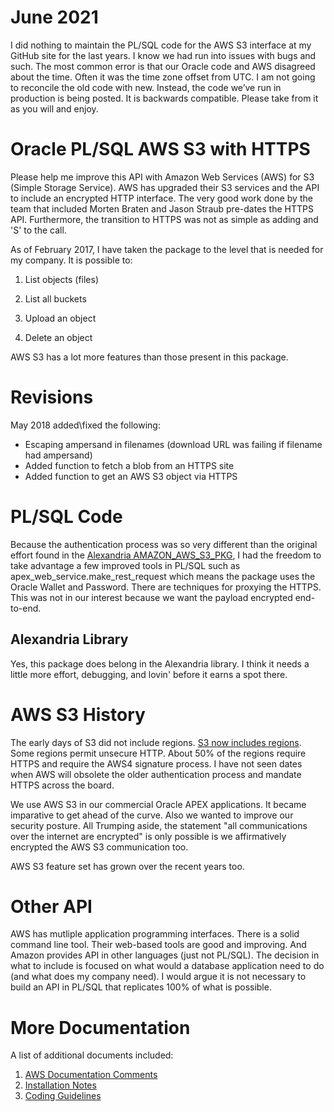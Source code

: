 # June 2021
I did nothing to maintain the PL/SQL code for the AWS S3 interface at my GitHub site for the last years. I know we had run into issues with bugs and such. The most common error is that our Oracle code and AWS disagreed about the time. Often it was the time zone offset from UTC. 
I am not going to reconcile the old code with new. Instead, the code we’ve run in production is being posted. It is backwards compatible. 
Please take from it as you will and enjoy.


# Oracle PL/SQL AWS S3 with HTTPS
Please help me improve this API with Amazon Web Services (AWS) for S3 (Simple Storage Service). AWS has upgraded their 
S3 services and the API to include an encrypted HTTP interface. The very good work done by the team that included
Morten Braten and Jason Straub pre-dates the HTTPS API. Furthermore, the transition to HTTPS was not as simple as adding
and 'S' to the call. 

As of February 2017, I have taken the package to the level that is needed for my company. It is possible to:

1. List objects (files)

2. List all buckets

3. Upload an object

4. Delete an object

AWS S3 has a lot more features than those present in this package. 

# Revisions
May 2018 added\fixed the following:
* Escaping ampersand in filenames (download URL was failing if filename had ampersand)
* Added function to fetch a blob from an HTTPS site
* Added function to get an AWS S3 object via HTTPS

# PL/SQL Code
Because the authentication process was so very different than the original effort found in the [Alexandria AMAZON_AWS_S3_PKG](https://github.com/mortenbra/alexandria-plsql-utils),
I had the freedom to take advantage a few improved tools in PL/SQL such as apex_web_service.make_rest_request which means
the package uses the Oracle Wallet and Password. There are techniques for proxying the HTTPS. This was not in our
interest because we want the payload encrypted end-to-end. 

## Alexandria Library
Yes, this package does belong in the Alexandria library. I think it needs a little more effort, debugging, and lovin' before
it earns a spot there. 

# AWS S3 History
The early days of S3 did not include regions. [S3 now includes regions](http://docs.aws.amazon.com/general/latest/gr/rande.html#s3_region). Some regions permit unsecure HTTP. About 50% of the 
regions require HTTPS and require the AWS4 signature process. I have not seen dates when AWS will obsolete the older
authentication process and mandate HTTPS across the board. 

We use AWS S3 in our commercial Oracle APEX applications. It became imparative to get ahead of the curve. Also we wanted
to improve our security posture. All Trumping aside, the statement "all communications over the internet are encrypted" is
only possible is we affirmatively encrypted the AWS S3 communication too. 

AWS S3 feature set has grown over the recent years too. 

# Other API
AWS has mutliple application programming interfaces. There is a solid command line tool. Their web-based tools are good and
improving. And Amazon provides API in other languages (just not PL/SQL). The decision in what to include is focused on what 
would a database application need to do (and what does my company need). I would argue it is not necessary to build an API
in PL/SQL that replicates 100% of what is possible. 

# More Documentation
A list of additional documents included:

1. [AWS Documentation Comments](docs/aws_docs.md)
2. [Installation Notes](docs/install.md)
3. [Coding Guidelines](docs/code_standards.md)
